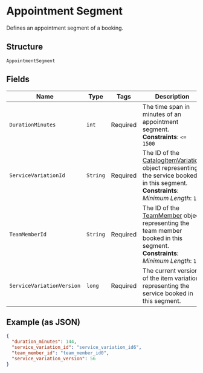 
# Appointment Segment

Defines an appointment segment of a booking.

## Structure

`AppointmentSegment`

## Fields

| Name | Type | Tags | Description | Getter |
|  --- | --- | --- | --- | --- |
| `DurationMinutes` | `int` | Required | The time span in minutes of an appointment segment.<br>**Constraints**: `<= 1500` | int getDurationMinutes() |
| `ServiceVariationId` | `String` | Required | The ID of the [CatalogItemVariation](/doc/models/catalog-item-variation.md) object representing the service booked in this segment.<br>**Constraints**: *Minimum Length*: `1` | String getServiceVariationId() |
| `TeamMemberId` | `String` | Required | The ID of the [TeamMember](/doc/models/team-member.md) object representing the team member booked in this segment.<br>**Constraints**: *Minimum Length*: `1` | String getTeamMemberId() |
| `ServiceVariationVersion` | `long` | Required | The current version of the item variation representing the service booked in this segment. | long getServiceVariationVersion() |

## Example (as JSON)

```json
{
  "duration_minutes": 144,
  "service_variation_id": "service_variation_id6",
  "team_member_id": "team_member_id0",
  "service_variation_version": 56
}
```


